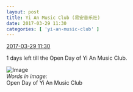```yaml
---
layout: post
title: Yi An Music Club (易安音乐社)
date: 2017-03-29 11:30
categories: [ 'yi-an-music-club' ]
---
```


<div class="weibo-info">
  <a href="http://weibo.com/6094546964/EC0T0lTQZ">2017-03-29 11:30</a>
</div>

1 days left till the Open Day of Yi An Music Club.

<!-- more -->

![Image](http://wx3.sinaimg.cn/mw690/006Es64Agy1fe2rhsnpm9j315o0ngu0q.jpg)  
*Words in image:*  
Open Day of Yi An Music Club
